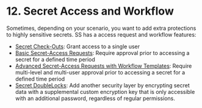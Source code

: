 [title]: # (12. Secret Access and Workflow)
[tags]: # (Workflow)
[priority]: # (120)

# 12. Secret Access and Workflow

Sometimes, depending on your scenario, you want to add extra protections to highly sensitive secrets. SS has a access request and workflow features:

- [Secret Check-Outs](#Secret-Check-Outs): Grant access to a single user
- [Basic Secret-Access Requests](#Basic-Secret-Access-Requests): Require approval prior to accessing a secret for a defined time period
- [Advanced Secret-Access Requests with Workflow Templates](#Advanced-Secret-Access-Requests-with-Workflow-Templates): Require multi-level and multi-user approval prior to accessing a secret for a defined time period
- [Secret DoubleLocks](#Secret-DoubleLocks): Add another security layer by encrypting secret data with a supplemental custom encryption key that is only accessible with an additional password, regardless of regular permissions.
